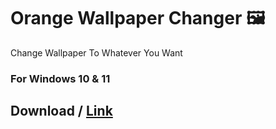 # Orange Wallpaper Changer 🖼
Change Wallpaper To Whatever You Want 
### For Windows 10 & 11

## Download / [Link](https://github.com/InterJavas-Projects/OrangWallpapers/releases/download/2.0/orangwp.exe)
